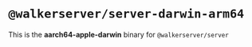 # `@walkerserver/server-darwin-arm64`

This is the **aarch64-apple-darwin** binary for `@walkerserver/server`

